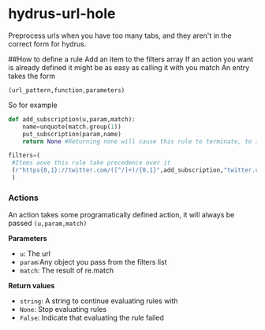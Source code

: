 # hydrus-url-hole
Preprocess urls when you have too many tabs, and they aren't in the correct form for hydrus.

##How to define a rule
Add an item to the filters array
If an action you want is already defined it might be as easy as calling it with you match
An entry takes the form

`(url_pattern,function,parameters)`

So for example

```python
def add_subscription(u,param,match):
    name=unquote(match.group(1))
    put_subscription(param,name)
    return None #Returning none will cause this rule to terminate, to indicate failure return False

filters=(
 #Items aove this rule take precedence over it
 (r"https{0,1}://twitter.com/([^/]+)/{0,1}",add_subscription,"twitter.com")
 )
```

### Actions
An action takes some programatically defined action, it will always be passed
`(u,param,match)`

**Parameters**
- `u`: The url
- `param`:Any object you pass from the filters list
- `match`: The result of re.match

**Return values**
- `string`: A string to continue evaluating rules with
- `None`: Stop evaluating rules
- `False`: Indicate that evaluating the rule failed
